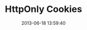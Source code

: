 ---
layout: post
title:  "HttpOnly Cookies "
date:   2013-06-18 13:59:40
categories: vulnerabilities
---